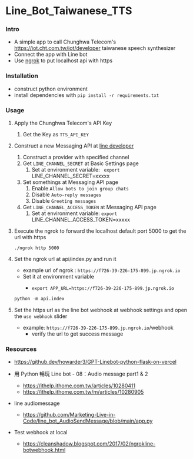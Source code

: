 # Line_Bot_Taiwanese_TTS

### Intro

- A simple app to call Chunghwa Telecom's https://iot.cht.com.tw/iot/developer taiwanese speech synthesizer
- Connect the app with Line bot
- Use [ngrok](https://ngrok.com/) to put localhost api with https

### Installation 

- construct python environment
- install dependencies with `pip install -r requirements.txt` 

### Usage

1. Apply the Chunghwa Telecom's API Key

   1. Get the Key as `TTS_API_KEY`
2. Construct a new Messaging API at [line developer](https://developers.line.biz/zh-hant/)

   1. Construct a provider with specified channel
   2. Get `LINE_CHANNEL_SECRET` at Basic Settings page
      1. Set at environment variable: ` export` LINE_CHANNEL_SECRET=xxxxx
   3. Set somethings at Messaging API page
      1. Enable `Allow bots to join group chats`
      2. Disable `Auto-reply messages`
      3. Disable `Greeting messages`
   4. Get `LINE_CHANNEL_ACCESS_TOKEN` at Messaging API page
      1. Set at environment variable: `export `LINE_CHANNEL_ACCESS_TOKEN=xxxxx
3. Execute the ngrok to forward the localhost default port 5000 to get the url with https

   ```
   ./ngrok http 5000
   ```
4. Set the ngrok url at api/index.py and run it

   - example url of ngrok : `https://f726-39-226-175-899.jp.ngrok.io`
   - Set it at environment variable
     - ```
       export APP_URL=https://f726-39-226-175-899.jp.ngrok.io
       ```

   ```python
   python -m api.index
   ```
5. Set the https url as the line bot webhook at webhook settings and open the `use webhook` slider

   - example: `https://f726-39-226-175-899.jp.ngrok.io`/webhook
     - verify the url to get success message

### Resources

- https://github.dev/howarder3/GPT-Linebot-python-flask-on-vercel
- 用 Python 暢玩 Line bot - 08：Audio message part1 & 2

  - https://ithelp.ithome.com.tw/articles/10280411
  - https://ithelp.ithome.com.tw/m/articles/10280905
- line audiomessage

  - https://github.com/Marketing-Live-in-Code/line_bot_AudioSendMessage/blob/main/app.py
- Test webhook at local

  - https://cleanshadow.blogspot.com/2017/02/ngrokline-botwebhook.html
